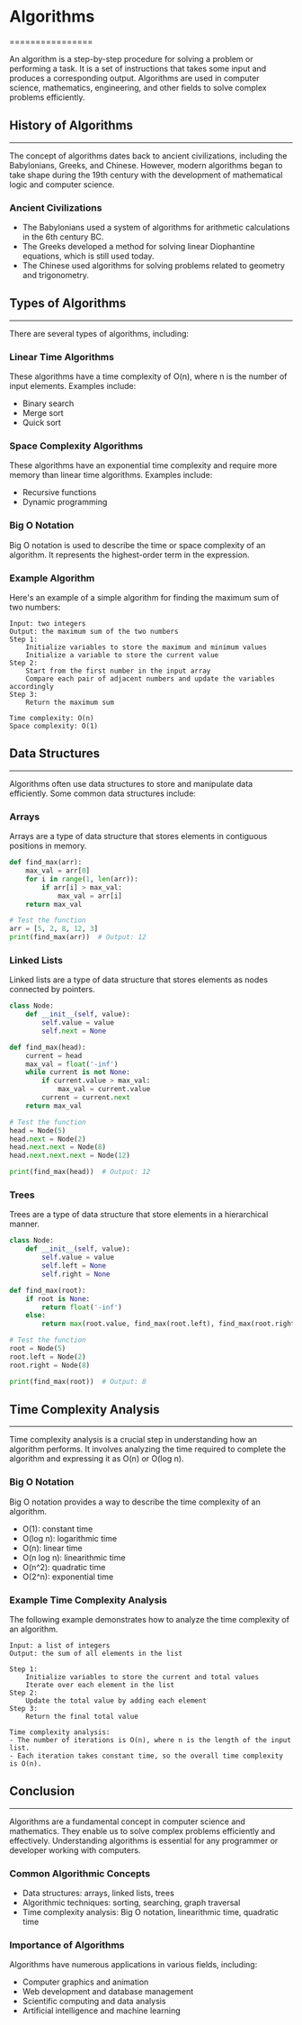 # Algorithms
================

An algorithm is a step-by-step procedure for solving a problem or performing a task. It is a set of instructions that takes some input and produces a corresponding output. Algorithms are used in computer science, mathematics, engineering, and other fields to solve complex problems efficiently.

## History of Algorithms
------------------------

The concept of algorithms dates back to ancient civilizations, including the Babylonians, Greeks, and Chinese. However, modern algorithms began to take shape during the 19th century with the development of mathematical logic and computer science.

### Ancient Civilizations

*   The Babylonians used a system of algorithms for arithmetic calculations in the 6th century BC.
*   The Greeks developed a method for solving linear Diophantine equations, which is still used today.
*   The Chinese used algorithms for solving problems related to geometry and trigonometry.

## Types of Algorithms
---------------------

There are several types of algorithms, including:

### Linear Time Algorithms

These algorithms have a time complexity of O(n), where n is the number of input elements. Examples include:

*   Binary search
*   Merge sort
*   Quick sort

### Space Complexity Algorithms

These algorithms have an exponential time complexity and require more memory than linear time algorithms. Examples include:

*   Recursive functions
*   Dynamic programming

### Big O Notation

Big O notation is used to describe the time or space complexity of an algorithm. It represents the highest-order term in the expression.

### Example Algorithm

Here's an example of a simple algorithm for finding the maximum sum of two numbers:

```
Input: two integers
Output: the maximum sum of the two numbers
Step 1:
    Initialize variables to store the maximum and minimum values
    Initialize a variable to store the current value
Step 2:
    Start from the first number in the input array
    Compare each pair of adjacent numbers and update the variables accordingly
Step 3:
    Return the maximum sum

Time complexity: O(n)
Space complexity: O(1)

```

## Data Structures
-----------------

Algorithms often use data structures to store and manipulate data efficiently. Some common data structures include:

### Arrays

Arrays are a type of data structure that stores elements in contiguous positions in memory.

```python
def find_max(arr):
    max_val = arr[0]
    for i in range(1, len(arr)):
        if arr[i] > max_val:
            max_val = arr[i]
    return max_val

# Test the function
arr = [5, 2, 8, 12, 3]
print(find_max(arr))  # Output: 12
```

### Linked Lists

Linked lists are a type of data structure that stores elements as nodes connected by pointers.

```python
class Node:
    def __init__(self, value):
        self.value = value
        self.next = None

def find_max(head):
    current = head
    max_val = float('-inf')
    while current is not None:
        if current.value > max_val:
            max_val = current.value
        current = current.next
    return max_val

# Test the function
head = Node(5)
head.next = Node(2)
head.next.next = Node(8)
head.next.next.next = Node(12)

print(find_max(head))  # Output: 12
```

### Trees

Trees are a type of data structure that store elements in a hierarchical manner.

```python
class Node:
    def __init__(self, value):
        self.value = value
        self.left = None
        self.right = None

def find_max(root):
    if root is None:
        return float('-inf')
    else:
        return max(root.value, find_max(root.left), find_max(root.right))

# Test the function
root = Node(5)
root.left = Node(2)
root.right = Node(8)

print(find_max(root))  # Output: 8
```

## Time Complexity Analysis
---------------------------

Time complexity analysis is a crucial step in understanding how an algorithm performs. It involves analyzing the time required to complete the algorithm and expressing it as O(n) or O(log n).

### Big O Notation

Big O notation provides a way to describe the time complexity of an algorithm.

*   O(1): constant time
*   O(log n): logarithmic time
*   O(n): linear time
*   O(n log n): linearithmic time
*   O(n^2): quadratic time
*   O(2^n): exponential time

### Example Time Complexity Analysis

The following example demonstrates how to analyze the time complexity of an algorithm.

```
Input: a list of integers
Output: the sum of all elements in the list

Step 1:
    Initialize variables to store the current and total values
    Iterate over each element in the list
Step 2:
    Update the total value by adding each element
Step 3:
    Return the final total value

Time complexity analysis:
- The number of iterations is O(n), where n is the length of the input list.
- Each iteration takes constant time, so the overall time complexity is O(n).

```

## Conclusion
----------

Algorithms are a fundamental concept in computer science and mathematics. They enable us to solve complex problems efficiently and effectively. Understanding algorithms is essential for any programmer or developer working with computers.

### Common Algorithmic Concepts

*   Data structures: arrays, linked lists, trees
*   Algorithmic techniques: sorting, searching, graph traversal
*   Time complexity analysis: Big O notation, linearithmic time, quadratic time

### Importance of Algorithms

Algorithms have numerous applications in various fields, including:

*   Computer graphics and animation
*   Web development and database management
*   Scientific computing and data analysis
*   Artificial intelligence and machine learning